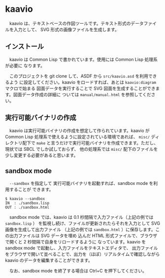 # kaavio

　kaavio は、テキストベースの作図ツールです。テキスト形式のデータファイルを入力として、
SVG 形式の画像ファイルを生成します。

## インストール

　kaavio は Common Lisp で書かれています。使用には Common Lisp 処理系が必要に
なります。

　このプロジェクトを git clone して、ASDF から `src/kaavio.asd` を利用できるよう
に設定してください。kaavio をロードすれば、あとは `kaavio:diagram` マクロで始まる
図面データを実行することで SVG 図面を生成することができます。図面データ作成の詳細に
ついては `manual/manual.html` を参照してください。

## 実行可能バイナリの作成

　kaavio は実行可能バイナリの作成を想定して作られています。kaavio が Common Lisp 
処理系で使えるように設定されている環境であれば、 `misc/` ディレクトリ配下で `make` 
と言うだけで実行可能バイナリを作成できます。ただし、現状では SBCL でしか試しておらず、
他の処理系では `misc/` 配下のファイルを少し変更する必要があると思います。

## sandbox mode

　`--sandbox` を指定して 実行可能バイナリを起動すれば、sandbox mode を利用することが
できます。

```
$ kaavio --sandbox
IN  : ./sandbox.lisp
OUT : ./sandbox.html

```

　sandbox mode では、kaavio は 0.1 杪間隔で入力ファイル（上記の例では `sandbox.lisp` ）
を監視し続け、ファイルが更新されたらそれを入力として SVG 画像を生成して出力ファイル
（上記の例では `sandbox.html` ）に保存します。この出力ファイルは SVG データを埋め
込んだ HTML 形式ファイルで、ブラウザで開くと 2 杪間隔で自身をリロードするように
なっています。kaavio を sandbox mode で起動し、入力ファイルをテキストエディタで、
出力ファイルをブラウザで開いて並べることで、出力を（ほぼ）リアルタイムで確認しながら
kaavio のデータを編集することができます。

　なお、sandbox mode を終了する場合は Ctrl+C を押下してください。

